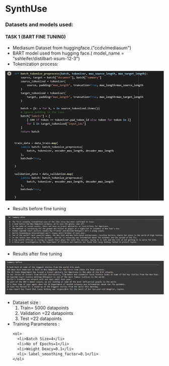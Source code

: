 # SynthUse

### Datasets and models used:

#### TASK 1 (BART FINE TUNING)

<ul>
  
  
  <li>Mediasum Dataset from huggingface.("ccdv/mediasum")</li>
  
  <li>BART model used from hugging face.( model_name = "sshleifer/distilbart-xsum-12-3")</li>

  <li>Tokenization process:</li>
  
</ul>

![](assests/su2.PNG)

<ul>
  
  <li>Results before fine tuning</li>
  
</ul>

![](assests/su3.PNG)

<ul>
  <li> Results after fine tuning</li>
  
</ul>

  
![](assests/su4.PNG)

<ul>
  
  <li> Dataset size : 
    <ol>
      <li>Train= 5000 datapoints</li>
      <li>Validation =22 datapoints</li>
      <li>Test =22 datapoints</li>
    </ol>
  </li>
  
  <li> Training Parameteres :
    
    <ol>
      <li>Batch Size=4</li>
      <li>No of Epochs=1</li>
      <li>Weight Deacy=0.1</li>
      <li> label_smoothing_factor=0.1</li>
    </ol>
  </li>
  
</ul>
